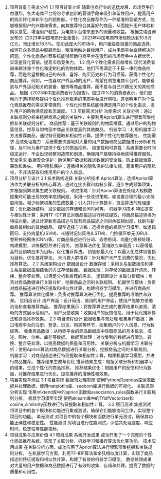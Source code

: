 1. 项目背景与需求分析
1.1 项目背景介绍
随着电商行业的迅猛发展，市场竞争日益激烈。各大电商平台纷纷寻求创新的营销手段来吸引和留住用户，提高用户的购买转化率和平台的销售额。个性化商品推荐作为一种精准的营销方式，能够根据用户的兴趣和需求，向其推荐符合其喜好的商品，从而提升用户体验和购买意愿，增强用户粘性，为电商平台带来更多的流量和收益。
根据艾瑞咨询发布的《2023年中国电商行业报告》，2023年中国电商市场规模达到10.5万亿元，同比增长18.5%。在如此庞大的市场中，用户面临着海量的商品选择，如何在众多商品中脱颖而出，精准地触达目标用户，成为电商平台亟待解决的问题。个性化商品推荐系统能够帮助电商平台在激烈的市场竞争中占据优势，实现差异化营销，提高市场竞争力。
1.2 用户个性化需求日益增长
现代消费者越来越注重个性化和定制化的购物体验。他们不再满足于千篇一律的商品推荐，而是希望根据自己的兴趣、喜好、购买历史和行为习惯等，获得个性化的商品推荐。例如，一位喜欢户外运动的用户，希望在浏览电商平台时，能够看到与户外运动相关的装备、服饰等商品推荐，而不是与自己兴趣无关的其他商品。
根据《2023年中国消费者行为报告》，超过70%的消费者表示，他们更倾向于选择能够提供个性化推荐服务的电商平台进行购物。这表明用户对个性化商品推荐的需求非常强烈，个性化推荐系统能够满足用户的个性化需求，提升用户的购物满意度和忠诚度。
1.3 项目需求分析
功能需求
关联分析：通过关联规则分析来挖掘商品之间的关联性，主要利用Apriori算法进行频繁项集挖掘和关联规则分析。
商品推荐：基于关联规则的购物篮推荐，通过用户的购物篮信息，推荐与购物篮中商品关联度高的其他商品。
机器学习：利用机器学习方法推荐商品，通过特征提取和相似性计算，提供个性化的推荐服务。
性能需求
高效处理能力：系统需要快速地对大量的用户数据和商品数据进行分析和处理，及时地为用户提供个性化的商品推荐。
稳定性和可靠性：系统需要长时间稳定运行，不会出现频繁的故障和崩溃，确保用户能够持续地获得推荐服务。
安全需求
数据安全保护：确保用户数据和推送数据的安全性，防止数据泄露、篡改和丢失。
用户隐私保护：遵循相关的隐私保护法律法规，尊重用户的隐私权，不非法获取和使用用户的个人信息。
2. 项目分析与设计
2.1 技术路线选择
关联分析技术
Apriori算法：选择Apriori算法作为关联分析的核心算法，通过连接步骤和剪枝步骤，逐步生成频繁项集，并根据频繁项集生成关联规则。
改进策略：针对Apriori算法在处理大规模数据集时可能出现的效率瓶颈问题，采用一些改进策略，如设置合理的最小支持度阈值，减少频繁项集的生成数量；引入并行计算技术，提高算法的处理速度；优化数据结构，减少数据的存储和访问时间等。
机器学习技术
特征提取与相似性计算：采用TF-IDF算法对商品描述进行特征提取，将商品描述转换为特征向量。通过计算新商品描述与现有商品描述之间的余弦相似度，找到与新商品最相似的其他商品。
模型选择与训练：选择合适的机器学习模型，如逻辑回归、支持向量机(SVM)、长短时记忆网络(LSTM)、门控循环单元(GRU)、卷积神经网络(CNN)等。对商品描述进行分词、去停用词、向量化等预处理，构建模型，训练模型并进行调优。
推荐算法优化
营销效应率最高：以获得最高的营销响应率为目标，优化推荐算法。
销售额最大化：以最大化总体销售额为目标，优化推荐算法。
未消费人群推荐：针对用户未产生消费的情况，优化推荐算法。
2.2 系统架构设计
数据层设计
数据存储：采用关系型数据库和非关系型数据库相结合的方式存储数据。
数据处理：对存储的数据进行清洗、转换、整合等处理，以满足分析和推荐的需求。
逻辑层设计
关联分析模块：负责对商品数据进行关联分析，挖掘商品之间的关联规则。
机器学习模块：负责对商品描述进行特征提取和相似性计算，构建机器学习模型，并进行商品推荐。
推荐算法优化模块：负责对推荐算法进行优化，提高推荐的准确性和效果。
应用层设计
用户界面：设计简洁、易用的用户界面，使用户能够方便地浏览和查看推荐商品。
推荐结果展示：将推荐算法生成的推荐结果以直观、清晰的方式展示给用户。
用户反馈收集：收集用户的反馈信息，用于优化推荐算法和提高推荐效果。
2.3 项目流程设计
数据收集与预处理
收集用户数据：通过电商平台的注册、登录、浏览、购买等环节，收集用户的个人信息、行为数据等。
收集商品数据：从电商平台的商品数据库中获取商品的基本信息、描述、图片、价格、库存等数据。
数据预处理：对收集到的数据进行清洗、转换、整合等处理，以提高数据的质量和可用性。
关联分析与机器学习
关联分析：使用Apriori算法对商品数据进行关联分析，挖掘商品之间的关联规则。
机器学习：对商品描述进行特征提取和相似性计算，构建机器学习模型，并进行商品推荐。
推荐结果生成与优化
推荐结果生成：根据关联分析和机器学习的结果，生成个性化的商品推荐。
推荐结果优化：根据用户的反馈和行为数据，对推荐结果进行优化，提高推荐的准确性和效果。
3. 项目实现与测试
3.1 项目实现
数据预处理实现
使用Python的pandas库读取数据并处理数据，使用matplotlib库、seaborn库进行数据的可视化。
关联规则分析实现
使用mlxtend库中的apriori函数和association_rules函数进行关联规则分析。
机器学习模型实现
使用sklearn库中的TfidfVectorizer和cosine_similarity函数进行特征提取和相似性计算。
3.2 项目测试
集成测试
将项目中的各个模块和功能进行集成测试，确保它们能够协同工作，实现整个项目的功能。
单元测试
对项目中的各个模块和函数进行单元测试，确保其功能正确性和稳定性。
性能测试
对项目进行性能测试，评估其处理速度、响应时间、稳定性等性能指标。
4. 项目成果与应用价值
4.1 项目成果
系统开发成果
成功开发了一个完整的个性化商品推荐系统，实现了关联分析、机器学习和推荐算法优化等功能。
技术应用成果
在关联分析方面，成功应用了Apriori算法进行频繁项集挖掘和关联规则分析。
在机器学习方面，利用TF-IDF算法和余弦相似度计算，实现了商品描述的特征提取和相似性计算，构建了有效的机器学习模型。
数据处理成果
对大量的用户数据和商品数据进行了有效的收集、存储和处理，提高了数据的质量和可用性。
